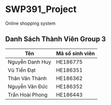 # SWP391_Project
Online shopping system

## Danh Sách Thành Viên Group 3
| **Tên**          | **Mã số sinh viên** |
|------------------|---------------------|
| Nguyễn Danh Huy  | HE186775            |
| Vũ Tiến Đạt      | HE186351            |
| Thân Văn Thành   | HE186362            |
| Nguyễn Văn Đức   | HE186352            |
| Trần Hoài Phong  | HE186443            |
